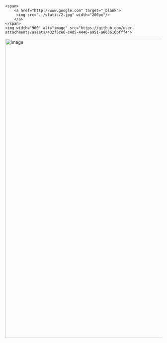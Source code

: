     <span>
        <a href="http://www.google.com" target="_blank">
         <img src="../static/2.jpg" width="200px"/>
        </a>
    </span>
    <img width="960" alt="image" src="https://github.com/user-attachments/assets/432f5ce6-c4d5-4446-a951-a663616bfff4">
<img width="960" alt="image" src="https://github.com/user-attachments/assets/7a4f790e-55cf-4a2e-8a98-396d5b853acc">
